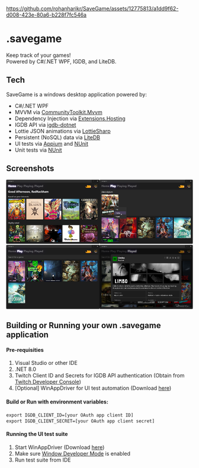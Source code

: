 https://github.com/rohanharikr/SaveGame/assets/12775813/a1dd9f62-d008-423e-80a6-b228f7fc546a

# .savegame

Keep track of your games!  
Powered by C#/.NET WPF, IGDB, and LiteDB.

## Tech

SaveGame is a windows desktop application powered by:
- C#/.NET WPF
- MVVM via [CommunityToolkit.Mvvm](https://www.nuget.org/packages/CommunityToolkit.Mvvm)
- Dependency Injection via [Extensions.Hosting](https://www.nuget.org/packages/Microsoft.Extensions.Hosting)
- IGDB API via [igdb-dotnet](https://github.com/kamranayub/igdb-dotnet)
- Lottie JSON animations via [LottieSharp](https://github.com/quicoli/LottieSharp)
- Persistent (NoSQL) data via [LiteDB](https://www.litedb.org/)
- UI tests via [Appium](https://github.com/appium/dotnet-client) and [NUnit](https://nunit.org/)
- Unit tests via [NUnit](https://nunit.org/)

## Screenshots

<img src="./README/HomeView.png" width="50%"/><img src="./README/Search.png" width="50%"/>
<img src="./README/PlayView.png" width="50%"/><img src="./README/DetailModal.png" width="50%"/>

## Building or Running your own .savegame application

#### Pre-requisities
1. Visual Studio or other IDE
1. .NET 8.0
1. Twitch Client ID and Secrets for IGDB API authentication (Obtain from [Twitch Developer Console](https://dev.twitch.tv/console/apps))
1. [Optional] WinAppDriver for UI test automation (Download [here](https://github.com/microsoft/WinAppDriver?tab=readme-ov-file#install--run-winappdriver))

#### Build or Run with environment variables:
```shell
export IGDB_CLIENT_ID=[your OAuth app client ID]
export IGDB_CLIENT_SECRET=[your OAuth app client secret]
```

#### Running the UI test suite
1. Start WinAppDriver (Download [here](https://github.com/microsoft/WinAppDriver?tab=readme-ov-file#install--run-winappdriver))
1. Make sure [Window Developer Mode](https://learn.microsoft.com/en-us/windows/apps/get-started/enable-your-device-for-development) is enabled
1. Run test suite from IDE
